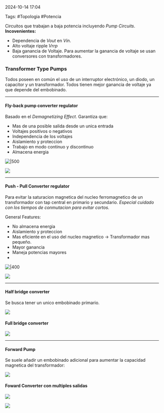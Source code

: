 2024-10-14 17:04

Tags: #Topologia #Potencia 

Circuitos que trabajan a baja potencia incluyendo _Pump Circuits_.  
**Incovenientes:** 
* Dependencia de _Vout_ en _Vin_.
* Alto voltaje ripple _Vrrp_
* Baja ganancia de Voltaje.
Para aumentar la ganancia de voltaje se usan conversores con transformadores.
### Transformer Type Pumps
Todos poseen en común el uso de un interruptor electrónico, un diodo, un capacitor y un transformador. Todos tienen mejor ganancia de voltaje ya que depende del embobinado.

---
#### Fly-back pump converter regulator
Basado en el _Demagnetizing Effect_. Garantiza que:
* Mas de una posible salida desde un unica entrada
* Voltajes positivos o negativos
* Independencia de los voltajes
* Aislamiento y proteccion
* Trabajo en modo continuo y discontinuo
* Almacena energia

![|500](Imagenes/Flyback2.jpeg)

![](Imagenes/Flyback1.jpeg)



--- 

#### Push - Pull Converter regulator
Para evitar la saturacion magnetica del nucleo ferromagnetico de un transformador con tap central en primario y secundario. _Especial cuidado con los tiempos de conmutacion para evitar cortos._

General Features:

* No almacena energia
* Aislamiento y proteccion
* Mas eficiente en el uso del nucleo magnetico -> Transformador mas pequeño.
* Mayor ganancia
* Maneja potencias mayores
* 
![|400](Imagenes/Pushpull2.jpeg)

![](Imagenes/Pushpull1.jpeg)


---

#### Half bridge converter
Se busca tener un unico embobinado primario.

![](Imagenes/Half1.jpeg)

#### Full bridge converter

![](Imagenes/Full1.jpeg)


---

#### Forward Pump
Se suele añadir un embobinado adicional para aumentar la capacidad magnetica del transformador:

![](Imagenes/Foward1.jpeg)

#### Foward Converter con multiples salidas

![](Imagenes/MoutFoward.jpeg)


![](Imagenes/MultiOut.jpeg)


